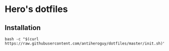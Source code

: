 # Hero's dotfiles

## Installation

```
bash -c "$(curl https://raw.githubusercontent.com/antiheroguy/dotfiles/master/init.sh)"
```
